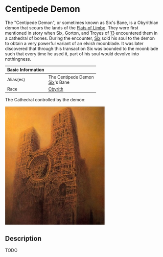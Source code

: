# Centipede Demon

The "Centipede Demon", or sometimes known as Six's Bane, is a Obyrithian demon that scours the lands of the [Flats of Limbo](../Locations/Planes/limbo.md#the-flats). They were first mentioned in story when Six, Gorton, and Troyes of [13](13/13.md) encountered them in a cathedral of bones. During the encounter, [Six](13/six.md) sold his soul to the demon to obtain a very powerful variant of an elvish moonblade. It was later discovered that through this transaction Six was bounded to the moonblade such that every time he used it, part of his soul would devolve into nothingness.

| Basic Information | |
| - | - |
| Alias(es) | The Centipede Demon<br>[Six](13/six.md)'s Bane |
| Race | [Obyrith](https://forgottenrealms.fandom.com/wiki/Obyrith) |

The Cathedral controlled by the demon:

![Cathedral of Bones](../Media/cathedral_of_bones.png)

## Description

TODO
